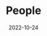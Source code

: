 ---
title: People
date: 2022-10-24

type: landing

sections:
  - block: people
    content:
      title: Meet the Team
      # Choose which groups/teams of users to display.
      #   Edit `user_groups` in each user's profile to add them to one or more of these groups.
      user_groups:
          - Group Head
          - Principal Investigators
          - Researchers
          - Grad Students
          - Administration
          - Visitors
          - Alumni
          - Collaborators
      sort_by: Params.last_name
      sort_ascending: true
    design:
      show_interests: false
      show_role: true
      show_social: true
---